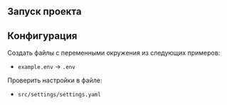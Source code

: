 ## Запуск проекта

## Конфигурация
Создать файлы с переменными окружения из следующих примеров:
 - `example.env` -> `.env`

Проверить настройки в файле:
 - `src/settings/settings.yaml`
